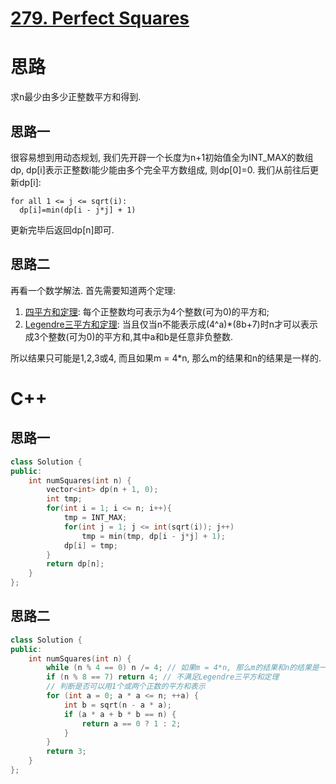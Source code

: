 # [279. Perfect Squares](https://leetcode.com/problems/perfect-squares/)
# 思路
求n最少由多少正整数平方和得到. 

## 思路一
很容易想到用动态规划, 我们先开辟一个长度为n+1初始值全为INT_MAX的数组dp, dp[i]表示正整数i能少能由多个完全平方数组成, 则dp[0]=0.
我们从前往后更新dp[i]:
```
for all 1 <= j <= sqrt(i):
  dp[i]=min(dp[i - j*j] + 1)
```
更新完毕后返回dp[n]即可.

## 思路二
再看一个数学解法. 首先需要知道两个定理:
1. [四平方和定理](https://zh.wikipedia.org/wiki/四平方和定理): 每个正整数均可表示为4个整数(可为0)的平方和;
2. [Legendre三平方和定理](https://en.wikipedia.org/wiki/Legendre%27s_three-square_theorem): 当且仅当n不能表示成(4^a)*(8b+7)时n才可以表示成3个整数(可为0)的平方和,其中a和b是任意非负整数. 

所以结果只可能是1,2,3或4, 而且如果m = 4*n, 那么m的结果和n的结果是一样的. 

# C++
## 思路一
``` C++
class Solution {
public:
    int numSquares(int n) {
        vector<int> dp(n + 1, 0);
        int tmp;
        for(int i = 1; i <= n; i++){
            tmp = INT_MAX;
            for(int j = 1; j <= int(sqrt(i)); j++)
                tmp = min(tmp, dp[i - j*j] + 1);
            dp[i] = tmp;
        }
        return dp[n];
    }
};
```
## 思路二
``` C++
class Solution {
public:
    int numSquares(int n) {
        while (n % 4 == 0) n /= 4; // 如果m = 4*n, 那么m的结果和n的结果是一样的
        if (n % 8 == 7) return 4; // 不满足Legendre三平方和定理
        // 判断是否可以用1个或两个正数的平方和表示
        for (int a = 0; a * a <= n; ++a) {
            int b = sqrt(n - a * a);
            if (a * a + b * b == n) {
                return a == 0 ? 1 : 2;
            }
        }
        return 3;
    }
};
```
